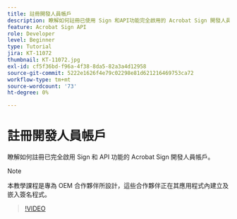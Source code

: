 ```yaml
---
title: 註冊開發人員帳戶
description: 瞭解如何註冊已使用 Sign 和API功能完全啟用的 Acrobat Sign 開發人員帳戶
feature: Acrobat Sign API
role: Developer
level: Beginner
type: Tutorial
jira: KT-11072
thumbnail: KT-11072.jpg
exl-id: cf5f36bd-f96a-4f38-8da5-82a3a4d12958
source-git-commit: 5222e1626f4e79c02298e81d621216469753ca72
workflow-type: tm+mt
source-wordcount: '73'
ht-degree: 0%

---
```


# 註冊開發人員帳戶

瞭解如何註冊已完全啟用 Sign 和 API 功能的 Acrobat Sign 開發人員帳戶。

>[!NOTE]
>
>本教學課程是專為 OEM 合作夥伴所設計，這些合作夥伴正在其應用程式內建立及嵌入簽名程式。

>[!VIDEO](https://video.tv.adobe.com/v/3445929?hidetitle=true&captions=chi_hant)
